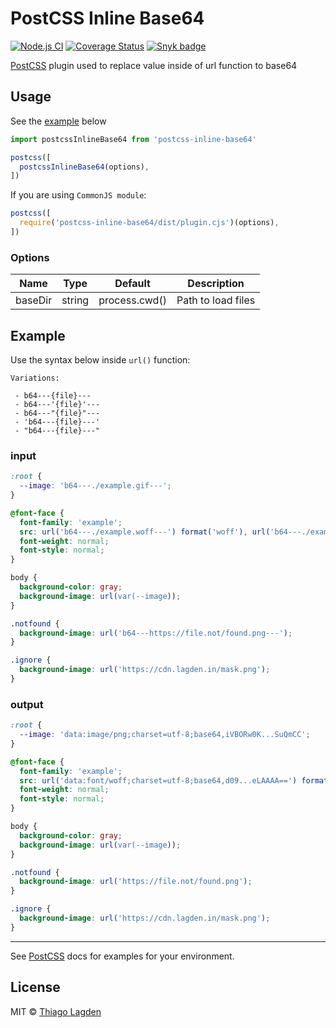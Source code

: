 # PostCSS Inline Base64

[![Node.js CI][ci-img]][ci]
[![Coverage Status][cover-img]][cover]
[![Snyk badge][snyk-img]][snyk]

[PostCSS](https://github.com/postcss/postcss) plugin used to replace value inside of url function to base64

[PostCSS]:   https://github.com/postcss/postcss
[ci-img]:    https://github.com/lagden/postcss-inline-base64/actions/workflows/nodejs.yml/badge.svg
[ci]:        https://github.com/lagden/postcss-inline-base64/actions/workflows/nodejs.yml
[cover-img]: https://codecov.io/gh/lagden/postcss-inline-base64/branch/master/graph/badge.svg
[cover]:     https://codecov.io/gh/lagden/postcss-inline-base64
[snyk-img]:  https://snyk.io/test/github/lagden/postcss-inline-base64/badge.svg
[snyk]:      https://snyk.io/test/github/lagden/postcss-inline-base64


## Usage

See the [example](#example) below

```js
import postcssInlineBase64 from 'postcss-inline-base64'

postcss([
  postcssInlineBase64(options),
])
```


If you are using `CommonJS module`:

```js
postcss([
  require('postcss-inline-base64/dist/plugin.cjs')(options),
])
```

### Options

Name        | Type    | Default        | Description
----------- | ------- | -------------- | ------------
baseDir     | string  | process.cwd()  | Path to load files


## Example

Use the syntax below inside `url()` function:

```
Variations:

 - b64---{file}---
 - b64---'{file}'---
 - b64---"{file}"---
 - 'b64---{file}---'
 - "b64---{file}---"
```


### input

```css
:root {
  --image: 'b64---./example.gif---';
}

@font-face {
  font-family: 'example';
  src: url('b64---./example.woff---') format('woff'), url('b64---./example.woff2---') format('woff2');
  font-weight: normal;
  font-style: normal;
}

body {
  background-color: gray;
  background-image: url(var(--image));
}

.notfound {
  background-image: url('b64---https://file.not/found.png---');
}

.ignore {
  background-image: url('https://cdn.lagden.in/mask.png');
}
```


### output

```css
:root {
  --image: 'data:image/png;charset=utf-8;base64,iVBORw0K...SuQmCC';
}

@font-face {
  font-family: 'example';
  src: url('data:font/woff;charset=utf-8;base64,d09...eLAAAA==') format('woff'), url('data:font/woff2;charset=utf-8;base64,d09...eLAAAA==') format('woff2');
  font-weight: normal;
  font-style: normal;
}

body {
  background-color: gray;
  background-image: url(var(--image));
}

.notfound {
  background-image: url('https://file.not/found.png');
}

.ignore {
  background-image: url('https://cdn.lagden.in/mask.png');
}
```

---

See [PostCSS](https://github.com/postcss/postcss/tree/master/docs) docs for examples for your environment.


## License

MIT © [Thiago Lagden](https://github.com/lagden)
